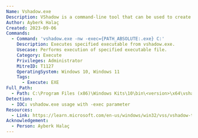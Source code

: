 ```yaml
---
Name: Vshadow.exe
Description: VShadow is a command-line tool that can be used to create and manage volume shadow copies.
Author: Ayberk Halaç
Created: 2023-09-06
Commands:
  - Command: 'vshadow.exe -nw -exec={PATH_ABSOLUTE:.exe} C:'
    Description: Executes specified executable from vshadow.exe.
    Usecase: Performs execution of specified executable file.
    Category: Execute
    Privileges: Administrator
    MitreID: T1127
    OperatingSystem: Windows 10, Windows 11
    Tags:
      - Execute: EXE
Full_Path:
  - Path: C:\Program Files (x86)\Windows Kits\10\bin\<version>\x64\vshadow.exe
Detection:
  - IOC: vshadow.exe usage with -exec parameter
Resources:
  - Link: https://learn.microsoft.com/en-us/windows/win32/vss/vshadow-tool-and-sample
Acknowledgement:
  - Person: Ayberk Halaç
---
```

